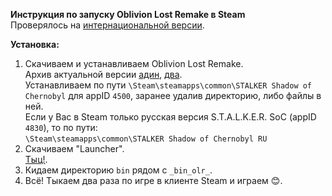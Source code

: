 **Инструкция по запуску Oblivion Lost Remake в Steam**  
Проверялось на [интернациональной версии](http://steamcommunity.com/app/4500).  

**Установка:**  
1. Скачиваем и устанавливаем Oblivion Lost Remake.  
Архив актуальной версии [адин](https://yadi.sk/d/taTJIirti77wx),
[два](https://yadi.sk/d/0XEhmRoSi8Es8).  
Устанавливаем по пути `\Steam\steamapps\common\STALKER Shadow of Chernobyl` для appID `4500`, заранее удалив директорию, либо файлы в ней.  
Если у Вас в Steam только русская версия S.T.A.L.K.E.R. SoC (appID `4830`), то по пути:  
`\Steam\steamapps\common\STALKER Shadow of Chernobyl RU`  
2. Скачиваем "Launcher".  
[Тыц!](https://github.com/iiiypuk/olr_stean/releases/tag/1).  
3. Кидаем директорию `bin` рядом с `_bin_olr_`.  
4. Всё! Тыкаем два раза по игре в клиенте Steam и играем :blush:.

